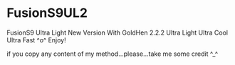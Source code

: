 # FusionS9UL2
FusionS9 Ultra Light
New Version With GoldHen 2.2.2 Ultra Light Ultra Cool Ultra Fast ^o^
Enjoy!

if you copy any content of my method...please...take me some credit ^_^
